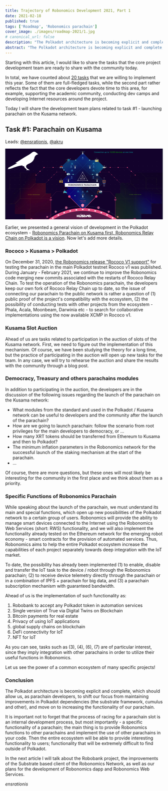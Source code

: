 ```yaml
---
title: Trajectory of Robonomics Development 2021, Part 1
date: 2021-02-18
published: true
tags: ['Roadmap', 'Robonomics parachain']
cover_image: ./images/roadmap-2021/1.jpg
# canonical_url: false
description: "The Polkadot architecture is becoming explicit and complete, which should allow us, as parachain developers, to shift our focus from maintaining improvements in Polkadot dependencies (the substrate framework, cumulus and other), and move on to increasing the functionality of our parachain."
abstract: "The Polkadot architecture is becoming explicit and complete, which should allow us, as parachain developers, to shift our focus from maintaining improvements in Polkadot dependencies (the substrate framework, cumulus and other), and move on to increasing the functionality of our parachain."
---
```


Starting with this article, I would like to share the tasks that the core project development team are ready to share with the community today.

In total, we have counted about [20 tasks](https://github.com/orgs/airalab/projects/7) that we are willing to implement this year. Some of them are full-fledged tasks, while the second part rather reflects the fact that the core developers devote time to this area, for example, supporting the academic community, conducting dev camps and developing Internet resources around the project.

Today I will share the development team plans related to task #1 - launching parachain on the Kusama network.

## Task #1: Parachain on Kusama
Leads: [@ensrationis](https://scholar.google.com/citations?user=0c53yygAAAAJ&hl=en), [@akru](https://github.com/akru)

!["Robonomics Parachain on Kusama first"](./images/robonomics-parachain-lease-offering/Robonomics_Parachain-web.jpg)

Earlier, we presented a general vision of development in the Polkadot ecosystem - [Robonomics Parachain on Kusama first, Robonomics Relay Chain on Polkadot is a vision](https://robonomics.network/blog/robonomics-parachain-lease-offering/). Now let's add more details.

### Rococo > Kusama > Polkadot 

On December 31, 2020, [the Robonomics release "Rococo V1 support"](https://github.com/airalab/robonomics/releases/tag/v0.22.0) for testing the parachain in the main Polkadot testnet Rococo v1 was published. During January - February 2021, we continue to improve the Robonomics code merging new commits associated with the restarts of Rococo Relay Chain. To test the operation of the Robonomics parachain, the developers keep our own fork of Rococo Relay Chain up to date, so the issue of connecting our parachain to the public network is rather a question of (1) public proof of the project's compatibility with the ecosystem, (2) the possibility of conducting tests with other projects from the ecosystem - Phala, Acala, Moonbeam, Darwinia etc - to search for collaborative implementations using the now available XCMP in Rococo v1.

### Kusama Slot Auction

Ahead of us are tasks related to participation in the auction of slots of the Kusama network. First, we need to figure out the implementation of this mechanism. Of course, we have been studying the theory for a long time, but the practice of participating in the auction will open up new tasks for the team. In any case, we will try to rehearse the auction and share the results with the community through a blog post.

### Democracy, Treasury and others parachains modules

In addition to participating in the auction, the developers are in the discussion of the following issues regarding the launch of the parachain on the Kusama network:

* What modules from the standard and used in the Polkadot / Kusama network can be useful to developers and the community after the launch of the parachain?
* How are we going to launch parachain: follow the scenario from root privileges for the main developers to democracy, or …
* How many XRT tokens should be transferred from Ethereum to Kusama and then to Polkadot?
* The minimum inflation parameters in the Robonomics network for the successful launch of the staking mechanism at the start of the parachain.
* …

Of course, there are more questions, but these ones will most likely be interesting for the community in the first place and we think about them as a priority.

### Specific Functions of Robonomics Parachain

While speaking about the launch of the parachain, we must understand its main and special functions, which open up new possibilities of the Polkadot network to a certain group of users. Robonomics will provide the ability to manage smart devices connected to the Internet using the Robonomics Web Services (short: RWS) functionality, and we will also implement the functionality already tested on the Ethereum network for the emerging robot economy - smart contracts for the provision of automated services. Thus, Robonomics aims to help the entire Polkadot ecosystem increase the capabilities of each project separately towards deep integration with the IoT market.

To date, the possibility has already been implemented (1) to enable, disable and transfer the IoT task to the device / robot through the Robonomics parachain; (2) to receive device telemetry directly through the parachain or in a combination of IPFS + parachain for big data, and (3) a parachain subscription mechanism with guaranteed bandwidth.

Ahead of us is the implementation of such functionality as:
 
1. Robobank to accept any Polkadot token in automation services
2. Single version of True via Digital Twins on Blockchain
3. Bitcoin payments for real estate
4. Privacy of using IoT applications
5. global supply chains on blockchain
6. DeFi connectivity for IoT
7. NFT for IoT

As you can see, tasks such as (3), (4), (6), (7) are of particular interest, since they imply integration with other parachains in order to utilize their useful functions in Robonomics.

Let us see the power of a common ecosystem of many specific projects!

### Conclusion

The Polkadot architecture is becoming explicit and complete, which should allow us, as parachain developers, to shift our focus from maintaining improvements in Polkadot dependencies (the substrate framework, cumulus and other), and move on to increasing the functionality of our parachain.

It is important not to forget that the process of racing for a parachain slot is an internal development process, but most importantly - a specific functionality of a parachain; the main thing is to provide Robonomics functions to other parachains and implement the use of other parachains in your code. Then the entire ecosystem will be able to provide interesting functionality to users; functionality that will be extremely difficult to find outside of Polkadot.

In the next article I will talk about the Robobank project, the improvements of the Substrate based client of the Robonomics Network, as well as our plans for the development of Robonomics dapp and Robonomics Web Services.

*ensrationis*